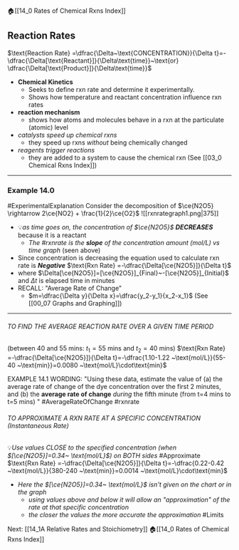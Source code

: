 🏠[[14_0 Rates of Chemical Rxns Index]]
## Reaction Rates
$\text{Reaction Rate} =\dfrac{\Delta~\text{CONCENTRATION}}{\Delta t}=-\dfrac{\Delta[\text{Reactant}]}{\Delta\text{time}}~\text{or} \dfrac{\Delta[\text{Product}]}{\Delta\text{time}}$

- **Chemical Kinetics**
	- Seeks to define rxn rate and determine it experimentally.
	- Shows how temperature and reactant concentration influence rxn rates
- **reaction mechanism**
	- shows how atoms and molecules behave in a rxn at the particulate (atomic) level
- _catalysts speed up chemical rxns_
	- they speed up rxns *without* being chemically changed
- _reagents trigger reactions_
	- they are added to a system to cause the chemical rxn (See [[03_0 Chemical Rxns Index]])

---
### Example 14.0 
#ExperimentalExplanation 
Consider the decomposition of $\ce{N2O5} \rightarrow 2\ce{NO2} + \frac{1}{2}\ce{O2}$
![[rxnrategraph1.png|375]]
- 💡_as time goes on, the concentration of $\ce{N2O5}$ **DECREASES**_ because it is a reactant
	- _The #rxnrate is the **slope** of the concentration amount (mol/L) vs time graph_ (seen above)
- Since concentration is decreasing the equation used to calculate rxn rate is _**Negative**_
$\text{Rxn Rate} =-\dfrac{\Delta[\ce{N2O5}]}{\Delta t}$ 
- where $\Delta[\ce{N2O5}]=[\ce{N2O5}]_{Final}~-[\ce{N2O5}]_{Initial}$ and $\Delta t$ is elapsed time in minutes
- RECALL: "Average Rate of Change" 
	- $m=\dfrac{\Delta y}{\Delta x}=\dfrac{y_2-y_1}{x_2-x_1}$ (See [[00_07 Graphs and Graphing]])
---
###### TO FIND THE AVERAGE REACTION RATE OVER A GIVEN TIME PERIOD
(between 40 and 55 mins: $t_1=55~\text{mins}$ and $t_2=40~\text{mins}$)
$\text{Rxn Rate} =-\dfrac{\Delta[\ce{N2O5}]}{\Delta t}=-\dfrac{1.10-1.22 ~\text{mol/L}}{55-40 ~\text{min}}=0.0080 ~\text{mol/L}\cdot\text{min}$

EXAMPLE 14.1 WORDING:
"Using these data, estimate the value of (a) the average rate of change of the dye concentration over the first 2 minutes, and (b) the **average rate of change** _during_ the fifth minute (from t=4 mins to t=5 mins) " #AverageRateOfChange #rxnrate 

###### TO APPROXIMATE A RXN RATE AT A SPECIFIC CONCENTRATION (Instantaneous Rate) 
💡_Use values CLOSE to the specified concentration (when $[\ce{N2O5}]=0.34~ \text{mol/L}$) on BOTH sides_ #Approximate
$\text{Rxn Rate} =-\dfrac{\Delta[\ce{N2O5}]}{\Delta t}=-\dfrac{0.22-0.42 ~\text{mol/L}}{380-240 ~\text{min}}=0.0014 ~\text{mol/L}\cdot\text{min}$
- _Here the $[\ce{N2O5}]=0.34~ \text{mol/L}$ isn't given on the chart or in the graph_ 
	- _using values above and below it will allow an "approximation" of the rate at that specific concentration_
	- _the closer the values the more accurate the approximation_ #Limits 

Next: [[14_1A Relative Rates and Stoichiometry]]
🏠[[14_0 Rates of Chemical Rxns Index]]
